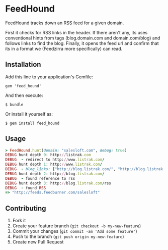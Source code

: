 # FeedHound

FeedHound tracks down an RSS feed for a given domain.

First it checks for RSS links in the header. If there aren't any, its uses conventional hints from <a> tags (blog.domain.com and domain.com/blog) and follows links to find the blog. Finally, it opens the feed url and confirm that its in a format we (Feedzirra more specifically) can read.

## Installation

Add this line to your application's Gemfile:

    gem 'feed_hound'

And then execute:

    $ bundle

Or install it yourself as:

    $ gem install feed_hound

## Usage

```ruby
> FeedHound.hunt(domain: "salesloft.com", debug: true)
DEBUG hunt depth 0: http://listrak.com
DEBUG  - redirect to http://www.listrak.com/
DEBUG hunt depth 1: http://www.listrak.com/
DEBUG  - blog_links: ["http://blog.listrak.com/", "http://blog.listrak.com/"]
DEBUG hunt depth 2: http://blog.listrak.com/
DEBUG  - found reference to rss
DEBUG hunt depth 3: http://blog.listrak.com/rss
DEBUG  - found RSS
=> "http://feeds.feedburner.com/salesloft"
```

## Contributing

1. Fork it
2. Create your feature branch (`git checkout -b my-new-feature`)
3. Commit your changes (`git commit -am 'Add some feature'`)
4. Push to the branch (`git push origin my-new-feature`)
5. Create new Pull Request
